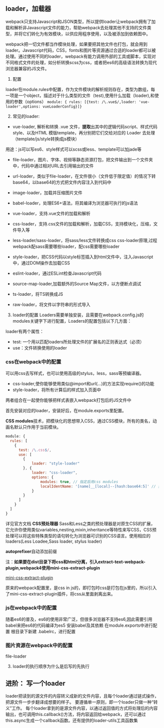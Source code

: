 ## loader，加载器
webpack只支持Javascript和JSON类型，所以提供loader让webpack拥有了加载和解析非Javascript文件的能力，帮助webpack去处理其他不支持的文件类型，并将它们转化为有效模块，以供应用程序使用，以及被添加到依赖图中。

webpack把一切文件都当作模块处理，如果要把其他文件也打包，就会用到loader。Javascript代码，CSS，fonts和图片等资源通过合适的loader都可以被处理。通过使用不同的loader，webpack有能力调用外部的工具或脚本，实现对不同格式文件的处理，如分析转换scss为css，或者把es6的高级语法转换为现代浏览器兼容的JS文件。

1. 配置

loader在module.rules中配置，作为文件模块的解析规则存在，类型为数组，每一项是一个object，描述对于什么类型的文件（test),使用什么加载（loader),和使用的参数（options）
`module: { rules: [{test: /\.vue$/,loader: 'vue-loader',options: vueLoaderConfig}]}`

2. 常见的loader:
- vue-loader, 解析和转换 .vue 文件，**提取**出其中的逻辑代码script、样式代码style、以及HTML 模版template，再分别把它们交给对应的 Loader 去处理（template/js/style转换成js模块）

用途：js可以写es6、style样式可以scss或less、template可以加jade等

- file-loader，图片、字体、视频等静态资源打包，把文件输出到一个文件夹中，代码中通过相对URL去引用输出的文件
- url-loader，类似于file-loader，在文件很小（文件低于限定值）的情况下转base64，以base64的方式把文件内容注入到代码中
- image-loader，加载并压缩图片文件
- babel-loader，处理ES6+语法，将其编译为浏览器可执行的js语法
- vue-loader，支持.vue文件的加载和解析
- css-loader，支持.css文件的加载和解析，加载CSS，支持模块化，压缩，文件导入等
- less-loader/sass-loader，将sass/less文件转换成css
css-loader原理,过程
webpack配sass需要哪些loader，配css需要哪些loader

- style-loader，把CSS代码以style标签插入到html文件中，注入Javascript中，通过DOM操作去加载CSS
- eslint-loader，通过ESLint检查Javascript代码
- source-map-loader,加载额外的Source Map文件，以方便断点调试

- ts-loader，将TS转换成JS
- raw-loader，将文件以字符串的形式导入

3. loader的配置
Loaders需要单独安装，且需要在webpack.config.js的modules关键字下进行配置，Loaders的配置包括以下几方面：
<!-- - text:一个用以匹配loaders所处理文件的扩展名的正则表达式（必须）
- loader: loader的名称（必须）
- include/exclude: 手动添加必须处理的文件/文件夹，或屏蔽不需要处理的文件/文件夹（可选）
- query: 为loaders提供额外的设置选项（可选） -->
loader有两个属性：
- test: 一个用以匹配loaders所处理文件的扩展名的正则表达式（必须）
- use：文件转换使用的loader

### css在webpack中的配置
可以用css去写样式，也可以使用高级的stylus，less，sass等预编译器。
- css-loader,使你能够使用类似@import和url(...)的方法实现require()的功能
- style-loader，将所有计算后的样式加入页面中

两者组合在一起使你能够把样式表嵌入webpack打包后的JS文件中

首先安装对应的loader，安装好后，在module.exports里配置。

**CSS modules**技术，把模块化的思想带入CSS，通过CSS模块，所有的类名，动画名默认只作用于当前模块。
```javascript
module: {
  rules: [
    {
      test: /\.css$/,
      use: [
        {
            loader: "style-loader"
        }, {
            loader: "css-loader",
            options: {
                modules: true, // 指定启用css modules
                localIdentName: '[name]__[local]--[hash:base64:5]' // 指定css的类名格式
            }
        }
      ]
    }
  ]
}
```
详见官方文档
**CSS预处理器**
Sass和Less之类的预处理器是对原生CSS的扩展，它允许你使用类似variables,nesting,mixin,inheritance等特性来写CSS，CSS预处理可以将这些特殊类型的语句转化为浏览器可识别的CSS语言。使用相应的loaders(Less Loadee,Sass loader, stylus loader)

**autoprefixer**自动添加前缀

注：**如果要在dist目录下将css和html分离，引入extract-text-webpack-plugin,webpack4使用mini-css-extract-plugin**

[mini-css-extract-plugin](https://github.com/webpack-contrib/mini-css-extract-plugin)

原来的webpack配置里，是css in js的，即打包时css是打包在js里的，所以引入了mini-css-extract-plugin插件，将css从里面剥离出来。


### js在webpack中的配置
随着es6的普及，es6的使用非常广泛，但很多浏览器不支持es6,因此需要引用babel来把es6的代码编译为es5
安装babel及其依赖
在module.exports中进行配置
根目录下新建 .babelrc，进行配置

### 图片资源在webpack中的配置
file-loader

3. loader的执行顺序为什么是后写的先执行

## 进阶： 写一个loader
loader把读到的源文件的内容转义成新的文件内容，且每个loader通过链式操作，把源文件一步步翻译成想要的样子。
要遵循单一原则，即一个loader只做一种“转义”工作。
每个loader拿到的是源文件内容，以通过返回值的方式将处理后的内容输出，也可调用this.callback()方法，将内容返回给webpack，还可以通过this.async生成一个callback函数。还有提供的loader-utils工具函数集